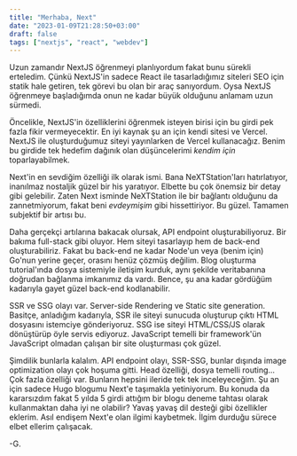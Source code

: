 ```yaml
---
title: "Merhaba, Next"
date: "2023-01-09T21:28:50+03:00"
draft: false
tags: ["nextjs", "react", "webdev"]
---
```


Uzun zamandır NextJS öğrenmeyi planlıyordum fakat bunu sürekli erteledim. Çünkü NextJS'in sadece React ile tasarladığımız siteleri SEO için statik hale getiren, tek görevi bu olan bir araç sanıyordum. Oysa NextJS öğrenmeye başladığımda onun ne kadar büyük olduğunu anlamam uzun sürmedi.

Öncelikle, NextJS'in özelliklerini öğrenmek isteyen birisi için bu girdi pek fazla fikir vermeyecektir. En iyi kaynak şu an için kendi sitesi ve Vercel. NextJS ile oluşturduğumuz siteyi yayınlarken de Vercel kullanacağız. Benim bu girdide tek hedefim dağınık olan düşüncelerimi _kendim için_ toparlayabilmek.

Next'in en sevdiğim özelliği ilk olarak ismi. Bana NeXTStation'ları hatırlatıyor, inanılmaz nostaljik güzel bir his yaratıyor. Elbette bu çok önemsiz bir detay gibi gelebilir. Zaten Next isminde NeXTStation ile bir bağlantı olduğunu da zannetmiyorum, fakat beni _evdeymişim_ gibi hissettiriyor. Bu güzel. Tamamen subjektif bir artısı bu.

Daha gerçekçi artılarına bakacak olursak, API endpoint oluşturabiliyoruz. Bir bakıma full-stack gibi oluyor. Hem siteyi tasarlayıp hem de back-end oluşturabiliriz. Fakat bu back-end ne kadar Node'un veya (benim için) Go'nun yerine geçer, orasını henüz çözmüş değilim. Blog oluşturma tutorial'ında dosya sistemiyle iletişim kurduk, aynı şekilde veritabanına doğrudan bağlanma imkanımız da vardı. Bence, şu ana kadar gördüğüm kadarıyla gayet güzel back-end kodlanabilir.

SSR ve SSG olayı var. Server-side Rendering ve Static site generation. Basitçe, anladığım kadarıyla, SSR ile siteyi sunucuda oluşturup çıktı HTML dosyasını istemciye gönderiyoruz. SSG ise siteyi HTML/CSS/JS olarak dönüştürüp öyle servis ediyoruz. JavaScript temelli bir framework'ün JavaScript olmadan çalışan bir site oluşturması çok güzel.

Şimdilik bunlarla kalalım. API endpoint olayı, SSR-SSG, bunlar dışında image optimization olayı çok hoşuma gitti. Head özelliği, dosya temelli routing... Çok fazla özelliği var. Bunların hepsini ileride tek tek inceleyeceğim. Şu an için sadece Hugo blogumu Next'e taşımakla yetiniyorum. Bu konuda da kararsızdım fakat 5 yılda 5 girdi attığım bir blogu deneme tahtası olarak kullanmaktan daha iyi ne olabilir? Yavaş yavaş dil desteği gibi özellikler eklerim. Asıl endişem Next'e olan ilgimi kaybetmek. İlgim durduğu sürece elbet ellerim çalışacak.

-G.

